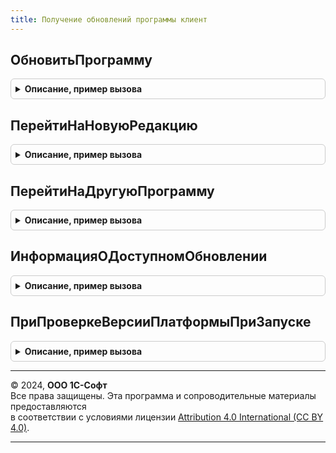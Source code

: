 ```yaml
---
title: Получение обновлений программы клиент
---
```



## ОбновитьПрограмму
<details style="margin: 1em 0; padding: 0.5em; border: 1px solid #ccc; border-radius: 6px;">

<summary style="font-weight: bold; cursor: pointer;">Описание, пример вызова</summary>

```bsl

// Открывает помощник обновления программы в режиме рабочего обновления:
// обновление версии конфигурации и/или платформы 1С:Предприятие.
//
Процедура ОбновитьПрограмму() Экспорт
```

Пример вызова
```bsl
ПолучениеОбновленийПрограммыКлиент.ОбновитьПрограмму() 
```
</details>

## ПерейтиНаНовуюРедакцию
<details style="margin: 1em 0; padding: 0.5em; border: 1px solid #ccc; border-radius: 6px;">

<summary style="font-weight: bold; cursor: pointer;">Описание, пример вызова</summary>

```bsl

// Открывает помощник обновления программы в режиме перехода на новую редакцию
// конфигурации.
//
// Параметры:
//	НомерРедакции - Строка - номер редакции, на которую выполняется переход.
//		Заполняется в формате <Номер редакции>.<Номер подредакции>,
//		например "3.0", "3.1" или др.
//	ДополнительныеПараметры - Структура - дополнительные параметры открытия
//		помощника обновления. Поля структуры:
//		* ЗаголовокОкна - Строка - заголовок окна помощника обновления;
//		* ЗаголовокДоступноОбновление - Строка - заголовок информации о
//			доступном обновлении. Если не передан или не заполнен, тогда
//			заголовок не отображается;
//		* ЗаголовокНетОбновления - Строка - текст заголовка информации о
//			доступном обновлении, который должен отображаться при отсутствии обновления.
//			Если не передан или не заполнен, тогда
//			заголовок не отображается.
//
Процедура ПерейтиНаНовуюРедакцию(НомерРедакции, ДополнительныеПараметры = Неопределено) Экспорт
```

Пример вызова
```bsl
ПолучениеОбновленийПрограммыКлиент.ПерейтиНаНовуюРедакцию(НомерРедакции, ДополнительныеПараметры);
```
</details>

## ПерейтиНаДругуюПрограмму
<details style="margin: 1em 0; padding: 0.5em; border: 1px solid #ccc; border-radius: 6px;">

<summary style="font-weight: bold; cursor: pointer;">Описание, пример вызова</summary>

```bsl

// Открывает помощник обновления программы в режиме перехода на
// другую программу.
//
// Параметры:
//	ИмяНовойПрограммы - Строка - имя программы, на которую выполняется переход
//		(см. свойство ИдентификаторИнтернетПоддержки в методе ПриДобавленииПодсистемы());
//	НомерРедакции - Строка - номер редакции другой программы. Заполняется в
//		формате <Номер редакции>.<Номер подредакции>, например "3.0", "3.1" или др.
//		Если не передан, тогда выполняется переход на версию с наивысшим номером;
//	ДополнительныеПараметры - Структура - дополнительные параметры открытия
//		помощника обновления. Поля структуры:
//		* ЗаголовокОкна - Строка - заголовок окна помощника обновления;
//		* ЗаголовокДоступноОбновление - Строка - заголовок информации о
//			доступном обновлении. Если не передан или не заполнен, тогда
//			заголовок не отображается;
//		* ЗаголовокНетОбновления - Строка - текст заголовка информации о
//			доступном обновлении, который должен отображаться при отсутствии обновления.
//			Если не передан или не заполнен, тогда
//			заголовок не отображается.
//
Процедура ПерейтиНаДругуюПрограмму( Экспорт
```

Пример вызова
```bsl
ПолучениеОбновленийПрограммыКлиент.ПерейтиНаДругуюПрограмму();
```
</details>

## ИнформацияОДоступномОбновлении
<details style="margin: 1em 0; padding: 0.5em; border: 1px solid #ccc; border-radius: 6px;">

<summary style="font-weight: bold; cursor: pointer;">Описание, пример вызова</summary>

```bsl

// Возвращает информацию о доступном обновлении
// программы в сценарии рабочего обновления.
//
// Возвращаемое значение:
//	Структура - информация о доступном обновлении.
//		Поля:
//		* Ошибка - Булево - признак возникновения ошибки при получении
//			информации о доступном обновлении. Истина - возникла ошибка,
//			Ложь - в противном случае;
//		* Сообщение - Строка - сообщение об ошибке, которое может быть
//			отображено пользователю;
//		* ИнформацияОбОшибке - Строка - подробное описание ошибки, которое
//			может быть записано в журнал регистрации;
//		* ДоступноОбновление - Булево - признак наличия обновлений.
//			Истина - доступно по меньшей мере одно обновление,
//			Ложь - в противном случае.
//		* Конфигурация - Структура - информация о доступном обновлении конфигурации.
//			Если обновление отсутствует, тогда значение Неопределено.
//			Поля:
//			** Версия - Строка - номер версии конфигурации;
//			** МинимальнаяВерсияПлатформы - Строка - минимальная версия платформы,
//				необходимая для перехода на эту версию конфигурации;
//			** РазмерОбновления - Число - размер обновления в байтах;
//			** URLНовоеВВерсии - Строка - URL файла описания "Новое в версии";
//			** URLПорядокОбновления - Строка - URL файла описания "Порядок обновления";
//		* ИсправленияДляТекущейВерсии - Число - количество доступных исправлений (патчей) для
//			текущей версии конфигурации;
//		* ИсправленияДляНовойВерсии - Число - количество доступных исправлений (патчей) для
//			новой версии конфигурации;
//		* Платформа - Структура - информация о доступном обновлении платформы 1С:Предприятие.
//			Если обновление отсутствует, тогда значение Неопределено.
//			Поля:
//			** Версия - Строка - номер версии платформы;
//			** РазмерОбновления - Число - размер обновления в байтах;
//			** URLОсобенностиПерехода - Строка - URL файла описания "Особенности перехода на
//				новую версию платформы 1С:Предприятие";
//			** URLСтраницыПлатформы - Строка - URL веб-страницы для ручного
//				получения дистрибутива;
//			** ОбязательностьУстановки - Число - обязательность применения обновления платформы:
//				0 - обязательно;
//				1 - рекомендуется;
//				2 - не обязательно.
//
Функция ИнформацияОДоступномОбновлении() Экспорт
```

Пример вызова
```bsl
Результат = ПолучениеОбновленийПрограммыКлиент.ИнформацияОДоступномОбновлении() 
```
</details>

## ПриПроверкеВерсииПлатформыПриЗапуске
<details style="margin: 1em 0; padding: 0.5em; border: 1px solid #ccc; border-radius: 6px;">

<summary style="font-weight: bold; cursor: pointer;">Описание, пример вызова</summary>

```bsl

// Отображает при начале работы программы форму помощника "Переход на новую версию платформы 1С:Предприятие" в режиме
// "Используется нерекомендуемая версия платформы 1С:Предприятие".
// Первый шаг помощника - информация о том, что используется версия платформы ниже рекомендуемой. Доступны кнопки:
// "Перейти на новую версию платформы", "Завершить работу", "Продолжить работу на текущей версии" (в зависимости от
// переданных параметров).
// Форма помощника отображается в режиме "Блокировать весь интерфейс".
// Предназначена для Интеграции с библиотекой стандартных подсистем (БСП).
//
// Параметры:
//  ОповещениеОЗакрытии - ОписаниеОповещения - обработчик оповещения о завершении работы помощника. В обработчик
//    оповещения передается значение:
//      "Продолжить", если пользователь нажал кнопку "Продолжить работу на текущей версии",
//      Неопределено - во всех остальных случаях;
//  СтандартнаяОбработка - Булево - в параметре возвращается значение Ложь, если необходимо выполнить стандартную
//    обработку версии платформы, из-за недоступности использования помощника в текущем режиме работы.
//
Процедура ПриПроверкеВерсииПлатформыПриЗапуске(ОповещениеОЗакрытии, СтандартнаяОбработка) Экспорт
```

Пример вызова
```bsl
ПолучениеОбновленийПрограммыКлиент.ПриПроверкеВерсииПлатформыПриЗапуске(ОповещениеОЗакрытии, СтандартнаяОбработка) 
```
</details>

---

© 2024, **ООО 1С-Софт**  
Все права защищены. Эта программа и сопроводительные материалы предоставляются  
в соответствии с условиями лицензии [Attribution 4.0 International (CC BY 4.0)](https://creativecommons.org/licenses/by/4.0/legalcode).

---
